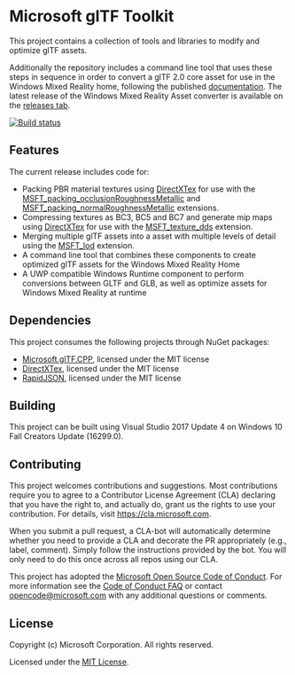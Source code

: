 # Microsoft glTF Toolkit

This project contains a collection of tools and libraries to modify and optimize glTF assets.

Additionally the repository includes a command line tool that uses these steps in sequence in order to convert a glTF 2.0 core asset for use in the Windows Mixed Reality home, following the published [documentation](https://developer.microsoft.com/en-us/windows/mixed-reality/creating_3d_models_for_use_in_the_windows_mixed_reality_home). The latest release of the Windows Mixed Reality Asset converter is available on the [releases tab](https://github.com/Microsoft/glTF-Toolkit/releases).

[![Build status](https://ci.appveyor.com/api/projects/status/4n8m94mpc03dcuxt?svg=true)](https://ci.appveyor.com/project/robertos/gltf-toolkit)

## Features
The current release includes code for:
- Packing PBR material textures using [DirectXTex](http://github.com/Microsoft/DirectXTex) for use with the [MSFT_packing_occlusionRoughnessMetallic](https://github.com/KhronosGroup/glTF/tree/master/extensions/2.0/Vendor/MSFT_packing_occlusionRoughnessMetallic) and [MSFT_packing_normalRoughnessMetallic](https://github.com/KhronosGroup/glTF/tree/master/extensions/2.0/Vendor/MSFT_packing_normalRoughnessMetallic) extensions.
- Compressing textures as BC3, BC5 and BC7 and generate mip maps using [DirectXTex](http://github.com/Microsoft/DirectXTex) for use with the [MSFT_texture_dds](https://github.com/KhronosGroup/glTF/tree/master/extensions/2.0/Vendor/MSFT_texture_dds) extension.
- Merging multiple glTF assets into a asset with multiple levels of detail using the [MSFT_lod](https://github.com/KhronosGroup/glTF/tree/master/extensions/2.0/Vendor/MSFT_lod) extension.
- A command line tool that combines these components to create optimized glTF assets for the Windows Mixed Reality Home
- A UWP compatible Windows Runtime component to perform conversions between GLTF and GLB, as well as optimize assets for Windows Mixed Reality at runtime

## Dependencies

This project consumes the following projects through NuGet packages:
- [Microsoft.glTF.CPP](https://www.nuget.org/packages/Microsoft.glTF.CPP), licensed under the MIT license
- [DirectXTex](http://github.com/Microsoft/DirectXTex), licensed under the MIT license
- [RapidJSON](https://github.com/Tencent/rapidjson/), licensed under the MIT license

## Building

This project can be built using Visual Studio 2017 Update 4 on Windows 10 Fall Creators Update (16299.0).

## Contributing

This project welcomes contributions and suggestions.  Most contributions require you to agree to a
Contributor License Agreement (CLA) declaring that you have the right to, and actually do, grant us
the rights to use your contribution. For details, visit https://cla.microsoft.com.

When you submit a pull request, a CLA-bot will automatically determine whether you need to provide
a CLA and decorate the PR appropriately (e.g., label, comment). Simply follow the instructions
provided by the bot. You will only need to do this once across all repos using our CLA.

This project has adopted the [Microsoft Open Source Code of Conduct](https://opensource.microsoft.com/codeofconduct/).
For more information see the [Code of Conduct FAQ](https://opensource.microsoft.com/codeofconduct/faq/) or
contact [opencode@microsoft.com](mailto:opencode@microsoft.com) with any additional questions or comments.

## License

Copyright (c) Microsoft Corporation. All rights reserved.

Licensed under the [MIT License](LICENSE).
